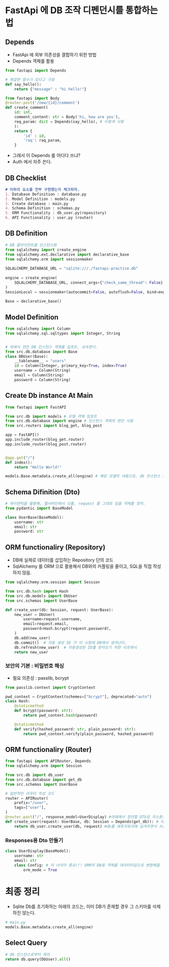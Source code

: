 # FastApi 에 DB 조작 디펜던시를 통합하는 법
## Depends
- FastApi 에 외부 의존성을 결합하기 위한 방법
- Depends 객체를 활용
```python
from fastapi import Depends

# 복잡한 함수가 있다고 가정
def say_hello():
    return {"message" : "hi hello!"}

from fastapi import Body
@router.post('/new/{id}/comment')
def create_comment(
    id: int,
    comment_content: str = Body('hi, how are you'),
    req_param: dict = Depends(say_hello), # 이렇게 사용
    ):
    return {
        'id' : id,
        'raq': raq_param,
    }
```
- 그래서 이 Depends 를 어디다 쓰냐?
- Auth 에서 자주 쓴다. 

## DB Checklist
```markdown
# 이하의 요소를 전부 구현했는지 체크하자.
1. Database Definition : database.py
2. Model Definition : models.py
3. Create database : main.py
4. Schema Definition : schemas.py
5. ORM Functionality : db_user.py(repository)
6. API Functionality : user.py (router)
```

## DB Definition
```python
# DB 클라이언트를 인스턴스화
from sqlalchemy import create_engine
from sqlalchemy.ext.declarative import declarative_base
from sqlalchemy.orm import sessionmaker
 
SQLALCHEMY_DATABASE_URL = "sqlite:///./fastapi-practice.db"
 
engine = create_engine(
    SQLALCHEMY_DATABASE_URL, connect_args={"check_same_thread": False}
)
SessionLocal = sessionmaker(autocommit=False, autoflush=False, bind=engine)
 
Base = declarative_base()
```
## Model Definition
```python
from sqlalchemy import Column
from sqlalchemy.sql.sqltypes import Integer, String


# 위에서 만든 DB 인스턴스 객체를 임포트, 상속한다.
from src.db.database import Base
class DBUser(Base):
    __tablename__ = "users"
    id = Column(Integer, primary_key=True, index=True)
    username = Column(String)
    email = Column(String)
    password = Column(String)
```
## Create Db instance At Main
```python
from fastapi import FastAPI

from src.db import models # 모델 객체 임포트
from src.db.database import engine # 인스턴스 객체의 엔진 사용
from src.routers import blog_get, blog_post

app = FastAPI()
app.include_router(blog_get.router)
app.include_router(blog_post.router)


@app.get("/")
def index():
    return "Hello World!"

models.Base.metadata.create_all(engine) # 해당 모델의 내용으로, db 인스턴스 초기화
```

## Schema Difinition (Dto)

```python
# 파이덴틱을 활용해, 웹서버단에서 다룰, request 를 그대로 담을 객체를 정의.
from pydantic import BaseModel

class UserBase(BaseModel):
    username: str
    email: str
    password: str
```

## ORM functionaliry (Repository)
- DB에 실제로 데이터를 삽입하는 Repository 단의 코드
- SqlAlchemy 를 ORM 으로 활용해서 DB와의 커플링을 줄이고, SQL을 직접 작성하지 않음.
```python
from sqlalchemy.orm.session import Session

from src.db.hash import Hash
from src.db.models import DbUser
from src.schemas import UserBase

def create_user(db: Session, request: UserBase):
    new_user = DbUser(
        username=request.username,
        email=request.email,
        password=Hash.bcrypt(request.password),
    )
    db.add(new_user)
    db.commit()  # 자동 생성 ID 가 이 시점에 DB에서 생겨난다.
    db.refresh(new_user)  # 자동생성된 ID를 받아오기 위한 리프래시
    return new_user
```
### 보안의 기본 : 비밀번호 해싱
- 필요 의존성 : passlib, bcrypt
```python
from passlib.context import CryptContext

pwd_context = CryptContext(schemes=["bcrypt"], deprecated="auto")
class Hash:
    @staticmethod
    def bcrypt(password: str):
        return pwd_context.hash(password)

    @staticmethod
    def verify(hashed_password: str, plain_password: str):
        return pwd_context.verify(plain_password, hashed_password)
```

## ORM functionaliry (Router)
```python
from fastapi import APIRouter, Depends
from sqlalchemy.orm import Session

from src.db import db_user
from src.db.database import get_db
from src.schemas import UserBase

# 일반적인 라우터 작성 코드
router = APIRouter(
    prefix="/user",
    tags=["user"],
)
@router.post("/", response_model=UserDisplay) #아래에서 정의할 DTO로 리스폰스
def create_user(request: UserBase, db: Session = Depends(get_db)): # 리퀘스트로부터 스키마를 받고, DB연결 세션은 Depends 를 활용해서 함수로 확보한다.
    return db_user.create_user(db, request) #db를 레포지토리에 넘겨주면서 쓰는게 일반적인 패턴.
```
### Responses용 Dto 만들기
```python
class UserDisplay(BaseModel):
    username: str
    email: str
    class Config: # 이 녀석이 중요!!! ORM의 DB용 객체를 데이터타입으로 변환해줌
        orm_mode = True

```

# 최종 정리
- Sqlite Db를 초기화하는 아래의 코드는, 이미 DB가 존재할 경우 그 스키마를 삭제하진 않는다. 
```python
# main.py
models.Base.metadata.create_all(engine)
```

## Select Query
```Python
# db 인스턴스로부터 쿼리 
return db.query(DbUser).all()
```